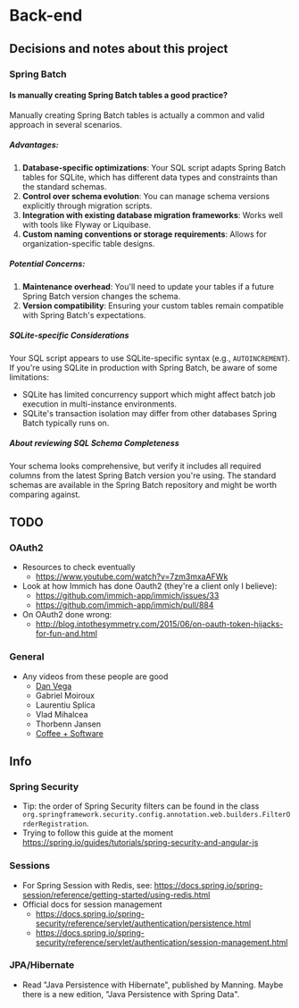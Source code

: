 # Back-end

## Decisions and notes about this project

### Spring Batch

#### Is manually creating Spring Batch tables a good practice?

Manually creating Spring Batch tables is actually a common and valid approach in several scenarios.

##### Advantages:

1. **Database-specific optimizations**: Your SQL script adapts Spring Batch tables for SQLite, which has different data
   types and constraints than the standard schemas.
2. **Control over schema evolution**: You can manage schema versions explicitly through migration scripts.
3. **Integration with existing database migration frameworks**: Works well with tools like Flyway or Liquibase.
4. **Custom naming conventions or storage requirements**: Allows for organization-specific table designs.

##### Potential Concerns:

1. **Maintenance overhead**: You'll need to update your tables if a future Spring Batch version changes the schema.
2. **Version compatibility**: Ensuring your custom tables remain compatible with Spring Batch's expectations.

##### SQLite-specific Considerations

Your SQL script appears to use SQLite-specific syntax (e.g., `AUTOINCREMENT`). If you're using SQLite in production with
Spring Batch, be aware of some limitations:

- SQLite has limited concurrency support which might affect batch job execution in multi-instance environments.
- SQLite's transaction isolation may differ from other databases Spring Batch typically runs on.

##### About reviewing SQL Schema Completeness

Your schema looks comprehensive, but verify it includes all required columns from the latest Spring Batch version you're
using. The standard schemas are available in the Spring Batch repository and might be worth comparing against.

## TODO

### OAuth2

- Resources to check eventually
    - https://www.youtube.com/watch?v=7zm3mxaAFWk
- Look at how Immich has done Oauth2 (they're a client only I believe):
    - https://github.com/immich-app/immich/issues/33
    - https://github.com/immich-app/immich/pull/884
- On OAuth2 done wrong:
    - http://blog.intothesymmetry.com/2015/06/on-oauth-token-hijacks-for-fun-and.html

### General

- Any videos from these people are good
    - [Dan Vega](https://www.youtube.com/@DanVega/videos)
    - Gabriel Moiroux
    - Laurentiu Splica
    - Vlad Mihalcea
    - Thorbenn Jansen
    - [Coffee + Software](https://www.youtube.com/@coffeesoftware/videos)

## Info

### Spring Security

- Tip: the order of Spring Security filters can be found in the class
  ` org.springframework.security.config.annotation.web.builders.FilterOrderRegistration`.
- Trying to follow this guide at the moment https://spring.io/guides/tutorials/spring-security-and-angular-js

### Sessions

- For Spring Session with Redis, see: https://docs.spring.io/spring-session/reference/getting-started/using-redis.html
- Official docs for session management
    - https://docs.spring.io/spring-security/reference/servlet/authentication/persistence.html
    - https://docs.spring.io/spring-security/reference/servlet/authentication/session-management.html

### JPA/Hibernate

- Read "Java Persistence with Hibernate", published by Manning. Maybe there is a new edition, "Java Persistence with
  Spring Data".
